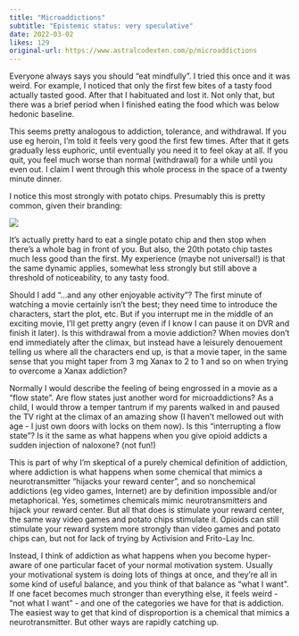 ```yaml
---
title: "Microaddictions"
subtitle: "Epistemic status: very speculative"
date: 2022-03-02
likes: 129
original-url: https://www.astralcodexten.com/p/microaddictions
---
```

Everyone always says you should “eat mindfully”. I tried this once and it was weird. For example, I noticed that only the first few bites of a tasty food actually tasted good. After that I habituated and lost it. Not only that, but there was a brief period when I finished eating the food which was below hedonic baseline.

This seems pretty analogous to addiction, tolerance, and withdrawal. If you use eg heroin, I’m told it feels very good the first few times. After that it gets gradually less euphoric, until eventually you need it to feel okay at all. If you quit, you feel much worse than normal (withdrawal) for a while until you even out. I claim I went through this whole process in the space of a twenty minute dinner.

I notice this most strongly with potato chips. Presumably this is pretty common, given their branding:

[![](https://substackcdn.com/image/fetch/w_1456,c_limit,f_auto,q_auto:good,fl_progressive:steep/https%3A%2F%2Fbucketeer-e05bbc84-baa3-437e-9518-adb32be77984.s3.amazonaws.com%2Fpublic%2Fimages%2F951a5309-683b-4866-a9bd-a2dbfc555af2_960x428.png)](https://substackcdn.com/image/fetch/f_auto,q_auto:good,fl_progressive:steep/https%3A%2F%2Fbucketeer-e05bbc84-baa3-437e-9518-adb32be77984.s3.amazonaws.com%2Fpublic%2Fimages%2F951a5309-683b-4866-a9bd-a2dbfc555af2_960x428.png)

It’s actually pretty hard to eat a single potato chip and then stop when there’s a whole bag in front of you. But also, the 20th potato chip tastes much less good than the first. My experience (maybe not universal!) is that the same dynamic applies, somewhat less strongly but still above a threshold of noticeability, to any tasty food.

Should I add “…and any other enjoyable activity”? The first minute of watching a movie certainly isn’t the best; they need time to introduce the characters, start the plot, etc. But if you interrupt me in the middle of an exciting movie, I’ll get pretty angry (even if I know I can pause it on DVR and finish it later). Is this withdrawal from a movie addiction? When movies don’t end immediately after the climax, but instead have a leisurely denouement telling us where all the characters end up, is that a movie taper, in the same sense that you might taper from 3 mg Xanax to 2 to 1 and so on when trying to overcome a Xanax addiction? 

Normally I would describe the feeling of being engrossed in a movie as a “flow state”. Are flow states just another word for microaddictions? As a child, I would throw a temper tantrum if my parents walked in and paused the TV right at the climax of an amazing show (I haven’t mellowed out with age - I just own doors with locks on them now). Is this “interrupting a flow state”? Is it the same as what happens when you give opioid addicts a sudden injection of naloxone? (not fun!)

This is part of why I’m skeptical of a purely chemical definition of addiction, where addiction is what happens when some chemical that mimics a neurotransmitter “hijacks your reward center”, and so nonchemical addictions (eg video games, Internet) are by definition impossible and/or metaphorical. Yes, sometimes chemicals mimic neurotransmitters and hijack your reward center. But all that does is stimulate your reward center, the same way video games and potato chips stimulate it. Opioids can still stimulate your reward system more strongly than video games and potato chips can, but not for lack of trying by Activision and Frito-Lay Inc.

Instead, I think of addiction as what happens when you become hyper-aware of one particular facet of your normal motivation system. Usually your motivational system is doing lots of things at once, and they’re all in some kind of useful balance, and you think of that balance as “what I want”. If one facet becomes much stronger than everything else, it feels weird - “not what I want” - and one of the categories we have for that is addiction. The easiest way to get that kind of disproportion is a chemical that mimics a neurotransmitter. But other ways are rapidly catching up.
